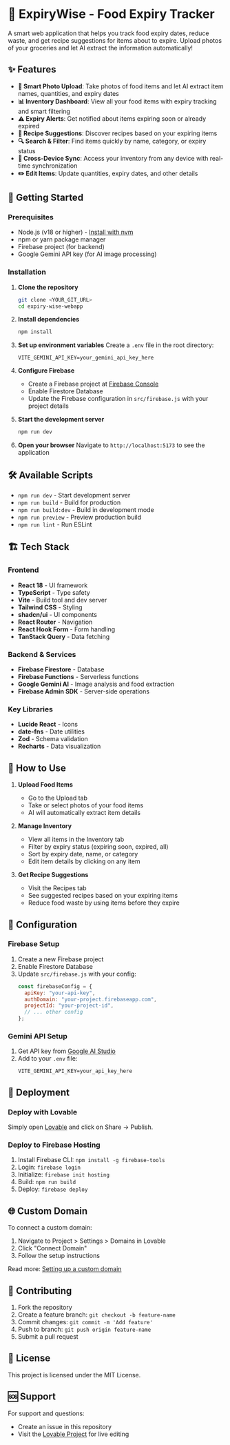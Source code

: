 # 🍎 ExpiryWise - Food Expiry Tracker

A smart web application that helps you track food expiry dates, reduce waste, and get recipe suggestions for items about to expire. Upload photos of your groceries and let AI extract the information automatically!

## ✨ Features

- **📸 Smart Photo Upload**: Take photos of food items and let AI extract item names, quantities, and expiry dates
- **📊 Inventory Dashboard**: View all your food items with expiry tracking and smart filtering
- **⚠️ Expiry Alerts**: Get notified about items expiring soon or already expired
- **🍳 Recipe Suggestions**: Discover recipes based on your expiring items
- **🔍 Search & Filter**: Find items quickly by name, category, or expiry status
- **📱 Cross-Device Sync**: Access your inventory from any device with real-time synchronization
- **✏️ Edit Items**: Update quantities, expiry dates, and other details

## 🚀 Getting Started

### Prerequisites

- Node.js (v18 or higher) - [Install with nvm](https://github.com/nvm-sh/nvm#installing-and-updating)
- npm or yarn package manager
- Firebase project (for backend)
- Google Gemini API key (for AI image processing)

### Installation

1. **Clone the repository**
   ```bash
   git clone <YOUR_GIT_URL>
   cd expiry-wise-webapp
   ```

2. **Install dependencies**
   ```bash
   npm install
   ```

3. **Set up environment variables**
   Create a `.env` file in the root directory:
   ```env
   VITE_GEMINI_API_KEY=your_gemini_api_key_here
   ```

4. **Configure Firebase**
   - Create a Firebase project at [Firebase Console](https://console.firebase.google.com/)
   - Enable Firestore Database
   - Update the Firebase configuration in `src/firebase.js` with your project details

5. **Start the development server**
   ```bash
   npm run dev
   ```

6. **Open your browser**
   Navigate to `http://localhost:5173` to see the application

## 🛠️ Available Scripts

- `npm run dev` - Start development server
- `npm run build` - Build for production
- `npm run build:dev` - Build in development mode
- `npm run preview` - Preview production build
- `npm run lint` - Run ESLint

## 🏗️ Tech Stack

### Frontend
- **React 18** - UI framework
- **TypeScript** - Type safety
- **Vite** - Build tool and dev server
- **Tailwind CSS** - Styling
- **shadcn/ui** - UI components
- **React Router** - Navigation
- **React Hook Form** - Form handling
- **TanStack Query** - Data fetching

### Backend & Services
- **Firebase Firestore** - Database
- **Firebase Functions** - Serverless functions
- **Google Gemini AI** - Image analysis and food extraction
- **Firebase Admin SDK** - Server-side operations

### Key Libraries
- **Lucide React** - Icons
- **date-fns** - Date utilities
- **Zod** - Schema validation
- **Recharts** - Data visualization

## 📱 How to Use

1. **Upload Food Items**
   - Go to the Upload tab
   - Take or select photos of your food items
   - AI will automatically extract item details

2. **Manage Inventory**
   - View all items in the Inventory tab
   - Filter by expiry status (expiring soon, expired, all)
   - Sort by expiry date, name, or category
   - Edit item details by clicking on any item

3. **Get Recipe Suggestions**
   - Visit the Recipes tab
   - See suggested recipes based on your expiring items
   - Reduce food waste by using items before they expire

## 🔧 Configuration

### Firebase Setup
1. Create a new Firebase project
2. Enable Firestore Database
3. Update `src/firebase.js` with your config:
   ```javascript
   const firebaseConfig = {
     apiKey: "your-api-key",
     authDomain: "your-project.firebaseapp.com",
     projectId: "your-project-id",
     // ... other config
   };
   ```

### Gemini API Setup
1. Get API key from [Google AI Studio](https://makersuite.google.com/app/apikey)
2. Add to your `.env` file:
   ```env
   VITE_GEMINI_API_KEY=your_api_key_here
   ```

## 🚀 Deployment

### Deploy with Lovable
Simply open [Lovable](https://lovable.dev/projects/3ec67349-bf77-4c48-9fea-b0f1bee5c02b) and click on Share -> Publish.

### Deploy to Firebase Hosting
1. Install Firebase CLI: `npm install -g firebase-tools`
2. Login: `firebase login`
3. Initialize: `firebase init hosting`
4. Build: `npm run build`
5. Deploy: `firebase deploy`

## 🌐 Custom Domain

To connect a custom domain:
1. Navigate to Project > Settings > Domains in Lovable
2. Click "Connect Domain"
3. Follow the setup instructions

Read more: [Setting up a custom domain](https://docs.lovable.dev/tips-tricks/custom-domain#step-by-step-guide)

## 🤝 Contributing

1. Fork the repository
2. Create a feature branch: `git checkout -b feature-name`
3. Commit changes: `git commit -m 'Add feature'`
4. Push to branch: `git push origin feature-name`
5. Submit a pull request

## 📄 License

This project is licensed under the MIT License.

## 🆘 Support

For support and questions:
- Create an issue in this repository
- Visit the [Lovable Project](https://lovable.dev/projects/3ec67349-bf77-4c48-9fea-b0f1bee5c02b) for live editing
